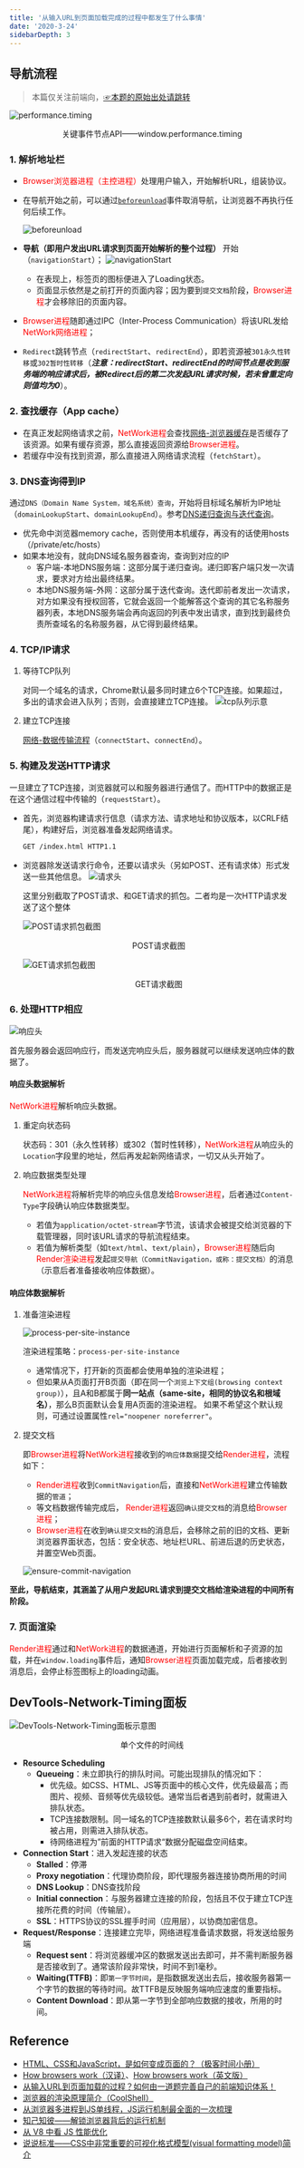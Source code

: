 ```yaml
---
title: '从输入URL到页面加载完成的过程中都发生了什么事情'
date: '2020-3-24'
sidebarDepth: 3
---
```


## 导航流程

>本篇仅关注前端向，[☞本题的原始出处请跳转](http://fex.baidu.com/blog/2014/05/what-happen/)

![performance.timing](../../../.imgs/performance-timing.png)
<center>关键事件节点API——window.performance.timing</center>

### 1. 解析地址栏

- <font color=red>Browser浏览器进程（主控进程）</font>处理用户输入，开始解析URL，组装协议。
- 在导航开始之前，可以通过[`beforeunload`](https://developer.mozilla.org/zh-CN/docs/Web/Events/beforeunload)事件取消导航，让浏览器不再执行任何后续工作。

  ![beforeunload](../../../.imgs/browser-beforeunload.png)
- **导航（即用户发出URL请求到页面开始解析的整个过程）** 开始（`navigationStart`）；
  ![navigationStart](../../../.imgs/browser-navigation-start.png)

  - 在表现上，标签页的图标便进入了Loading状态。
  - 页面显示依然是之前打开的页面内容；因为要到`提交文档`阶段，<font color=red>Browser进程</font>才会移除旧的页面内容。
- <font color=red>Browser进程</font>随即通过IPC（Inter-Process Communication）将该URL发给<font color=red>NetWork网络进程</font>；
- `Redirect`跳转节点（`redirectStart`、`redirectEnd`），即若资源被`301永久性转移`或`302暂时性转移`（***注意：redirectStart、redirectEnd的时间节点是收到服务端的响应请求后，被Redirect后的第二次发起URL请求时候，若未曾重定向则值均为0***）。

### 2. 查找缓存（App cache）

- 在真正发起网络请求之前，<font color=red>NetWork进程</font>会查找[网络-浏览器缓存](../internet/http-cache.html#http缓存)是否缓存了该资源。如果有缓存资源，那么直接返回资源给<font color=red>Browser进程</font>。
- 若缓存中没有找到资源，那么直接进入网络请求流程（`fetchStart`）。

### 3. DNS查询得到IP

通过`DNS（Domain Name System，域名系统）查询`，开始将目标域名解析为IP地址（`domainLookupStart`、`domainLookupEnd`）。参考[DNS递归查询与迭代查询](https://www.cnblogs.com/qingdaofu/p/7399670.html)。

- 优先命中浏览器memory cache，否则使用本机缓存，再没有的话使用hosts（/private/etc/hosts）
- 如果本地没有，就向DNS域名服务器查询，查询到对应的IP
  - 客户端-本地DNS服务端：这部分属于递归查询。递归即客户端只发一次请求，要求对方给出最终结果。
  - 本地DNS服务端-外网：这部分属于迭代查询。迭代即前者发出一次请求，对方如果没有授权回答，它就会返回一个能解答这个查询的其它名称服务器列表，本地DNS服务端会再向返回的列表中发出请求，直到找到最终负责所查域名的名称服务器，从它得到最终结果。

### 4. TCP/IP请求

1. 等待TCP队列

    对同一个域名的请求，Chrome默认最多同时建立6个TCP连接。如果超过，多出的请求会进入队列；否则，会直接建立TCP连接。
    ![tcp队列示意](../../../.imgs/tcp-queue.png)
2. 建立TCP连接

    [网络-数据传输流程](../internet/internet-protocol.html#数据传输流程)（`connectStart`、`connectEnd`）。

### 5. 构建及发送HTTP请求

一旦建立了TCP连接，浏览器就可以和服务器进行通信了。而HTTP中的数据正是在这个通信过程中传输的（`requestStart`）。

- 首先，浏览器构建请求行信息（请求方法、请求地址和协议版本，以CRLF结尾），构建好后，浏览器准备发起网络请求。

  ```md
  GET /index.html HTTP1.1
  ```

- 浏览器除发送请求行命令，还要以请求头（另如POST、还有请求体）形式发送一些其他信息。
  ![请求头](../../../.imgs/http-request-header.png)

  这里分别截取了POST请求、和GET请求的抓包。二者均是一次HTTP请求发送了这个整体

  ![POST请求抓包截图](../../../.imgs/browser-post-request.png)<center>POST请求截图</center>

  ![GET请求抓包截图](../../../.imgs/browser-get-request.png)<center>GET请求截图</center>

### 6. 处理HTTP相应

![响应头](../../../.imgs/http-response-header.png)

首先服务器会返回响应行，而发送完响应头后，服务器就可以继续发送响应体的数据了。

#### 响应头数据解析

<font color=red>NetWork进程</font>解析响应头数据。

1. 重定向状态码

    状态码：301（永久性转移）或302（暂时性转移），<font color=red>NetWork进程</font>从响应头的`Location`字段里的地址，然后再发起新网络请求，一切又从头开始了。
2. 响应数据类型处理

    <font color=red>NetWork进程</font>将解析完毕的响应头信息发给<font color=red>Browser进程</font>，后者通过`Content-Type`字段确认响应体数据类型。
    - 若值为`application/octet-stream`字节流，该请求会被提交给浏览器的下载管理器，同时该URL请求的导航流程结束。
    - 若值为解析类型（如`text/html`、`text/plain`），<font color=red>Browser进程</font>随后向<font color=red>Render渲染进程</font>发起`提交导航（CommitNavigation，或称：提交文档）`的消息（示意后者准备接收响应体数据）。

#### 响应体数据解析

1. 准备渲染进程

    ![process-per-site-instance](../../../.imgs/browser-process-per-site-instance.png)

    渲染进程策略：`process-per-site-instance`
    - 通常情况下，打开新的页面都会使用单独的渲染进程；
    - 但如果从A页面打开B页面（即在同一个`浏览上下文组(browsing context group)`），且A和B都属于**同一站点（same-site，相同的协议名和根域名）**，那么B页面默认会复用A页面的渲染进程。
    如果不希望这个默认规则，可通过设置属性`rel="noopener noreferrer"`。
2. 提交文档

    即<font color=red>Browser进程</font>将<font color=red>NetWork进程</font>接收到的`响应体数据`提交给<font color=red>Render进程</font>，流程如下：
    - <font color=red>Render进程</font>收到`CommitNavigation`后，直接和<font color=red>NetWork进程</font>建立传输数据的`管道`；
    - 等文档数据传输完成后， <font color=red>Render进程</font>返回`确认提交文档`的消息给<font color=red>Browser进程</font>；
    - <font color=red>Browser进程</font>在收到`确认提交文档`的消息后，会移除之前的旧的文档、更新浏览器界面状态，包括：安全状态、地址栏URL、前进后退的历史状态，并置空Web页面。

    ![ensure-commit-navigation](../../../.imgs/browser-ensure-commit-navigation.png)

**至此，导航结束，其涵盖了从用户发起URL请求到提交文档给渲染进程的中间所有阶段。**

### 7. 页面渲染

<font color=red>Render进程</font>通过和<font color=red>NetWork进程</font>的数据通道，开始进行页面解析和子资源的加载，并在`window.loading`事件后，通知<font color=red>Browser进程</font>页面加载完成，后者接收到消息后，会停止标签图标上的loading动画。

## DevTools-Network-Timing面板

![DevTools-Network-Timing面板示意图](../../../.imgs/browser-devtools-network-timing.png)
<center>单个文件的时间线</center>

- **Resource Scheduling**
  - **Queueing**：未立即执行的排队时间。可能出现排队的情况如下：
    - 优先级。如CSS、HTML、JS等页面中的核心文件，优先级最高；而图片、视频、音频等优先级较低。通常当后者遇到前者时，就需进入排队状态。
    - TCP连接数限制。同一域名的TCP连接数默认最多6个，若在请求时均被占用，则需进入排队状态。
    - 待网络进程为”前面的HTTP请求“数据分配磁盘空间结束。
- **Connection Start**：进入发起连接的状态
  - **Stalled**：停滞
  - **Proxy negotiation**：代理协商阶段，即代理服务器连接协商所用的时间
  - **DNS Lookup**：DNS查找阶段
  - **Initial connection**：与服务器建立连接的阶段，包括且不仅于建立TCP连接所花费的时间（传输层）。
  - **SSL**：HTTPS协议的SSL握手时间（应用层），以协商加密信息。
- **Request/Response**：连接建立完毕，网络进程准备请求数据，将发送给服务端
  - **Request sent**：将浏览器缓冲区的数据发送出去即可，并不需判断服务器是否接收到了。通常该阶段非常快，时间不到1毫秒。
  - **Waiting(TTFB)**：即`第一字节时间`，是指数据发送出去后，接收服务器第一个字节的数据的等待时间。故TTFB是反映服务端响应速度的重要指标。
  - **Content Download**：即从第一字节到全部响应数据的接收，所用的时间。

## Reference

- [HTML、CSS和JavaScript，是如何变成页面的？（极客时间小册）](https://time.geekbang.org/column/article/118826)
- [How browsers work（汉译）](https://www.cnblogs.com/lhb25/p/how-browsers-work.html)、[How browsers work（英文版）](http://taligarsiel.com/Projects/howbrowserswork1.htm)
- [从输入URL到页面加载的过程？如何由一道题完善自己的前端知识体系！](https://segmentfault.com/a/1190000013662126)
- [浏览器的渲染原理简介（CoolShell）](https://coolshell.cn/articles/9666.html)
- [从浏览器多进程到JS单线程，JS运行机制最全面的一次梳理](https://segmentfault.com/a/1190000012925872)
- [知己知彼——解锁浏览器背后的运行机制](https://juejin.im/book/5b936540f265da0a9624b04b/section/5bac3a4df265da0aa81c043c)
- [从 V8 中看 JS 性能优化](https://juejin.im/book/5bdc715fe51d454e755f75ef/section/5bdc72cbe51d450540286a9d)
- [说说标准——CSS中非常重要的可视化格式模型(visual formatting model)简介](https://bbs.csdn.net/topics/340204423)
